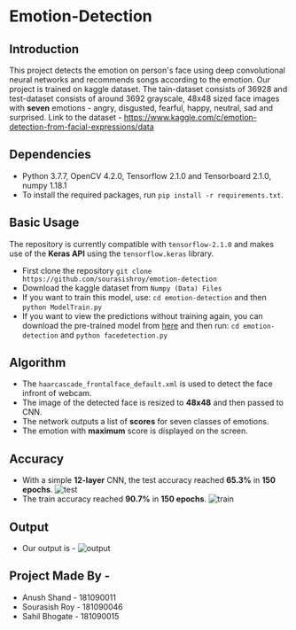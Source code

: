# Emotion-Detection
## Introduction
This project detects the emotion on person's face using deep convolutional neural networks and recommends songs according to the emotion. Our project is trained on kaggle dataset. The tain-dataset consists of 36928 and test-dataset consists of around 3692 grayscale, 48x48 sized face images with **seven** emotions - angry, disgusted, fearful, happy, neutral, sad and surprised.
Link to the dataset - https://www.kaggle.com/c/emotion-detection-from-facial-expressions/data
## Dependencies
- Python 3.7.7, OpenCV 4.2.0, Tensorflow 2.1.0 and Tensorboard 2.1.0, numpy 1.18.1
- To install the required packages, run `pip install -r requirements.txt`.
## Basic Usage
The repository is currently compatible with `tensorflow-2.1.0` and makes use of the **Keras API** using the `tensorflow.keras` library.
- First clone the repository 
`git clone https://github.com/sourasishroy/emotion-detection`
- Download the kaggle dataset from `Numpy (Data) Files`
- If you want to train this model, use: `cd emotion-detection` and then `python ModelTrain.py`
- If you want to view the predictions without training again, you can download the pre-trained model from [here](https://github.com/sourasishroy/emotion-detection/blob/master/model.h5) and then run: `cd emotion-detection` and
`python facedetection.py`
## Algorithm
- The `haarcascade_frontalface_default.xml` is used to detect the face infront of webcam.
- The image of the detected face is resized to **48x48** and then passed to CNN.
- The network outputs a list of **scores** for seven classes of emotions.
- The emotion with **maximum** score is displayed on the screen.
## Accuracy
- With a simple **12-layer** CNN, the test accuracy reached **65.3%** in **150 epochs**.
![test](https://user-images.githubusercontent.com/60285133/80638635-6009f880-8a7e-11ea-8558-97007e8f2b78.jpeg)
- The train accuracy reached **90.7%** in **150 epochs**. 
![train](https://user-images.githubusercontent.com/60285133/80638582-4b2d6500-8a7e-11ea-9704-8e86c49f95d3.jpeg)
## Output
- Our output is -
![output](https://user-images.githubusercontent.com/60285133/80634967-dc99d880-8a78-11ea-93a8-46fe998063b7.jpeg)
## Project Made By - 
- Anush Shand - 181090011
- Sourasish Roy - 181090046
- Sahil Bhogate - 181090015
